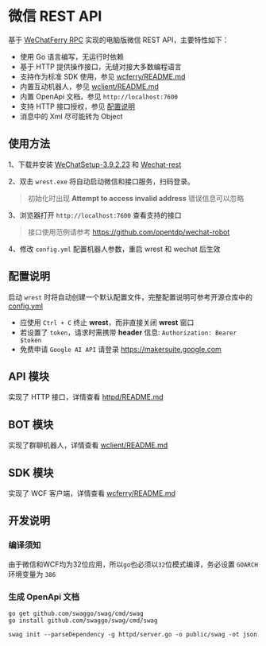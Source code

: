 # 微信 REST API

基于 [WeChatFerry RPC](https://github.com/lich0821/WeChatFerry/tree/master/WeChatFerry) 实现的电脑版微信 REST API，主要特性如下：

- 使用 Go 语言编写，无运行时依赖
- 基于 HTTP 提供操作接口，无缝对接大多数编程语言
- 支持作为标准 SDK 使用，参见 [wcferry/README.md](./wcferry/README.md)
- 内置互动机器人，参见 [wclient/README.md](./wclient/README.md)
- 内置 OpenApi 文档，参见 `http://localhost:7600`
- 支持 HTTP 接口授权，参见 [配置说明](#配置说明)
- 消息中的 Xml 尽可能转为 Object

## 使用方法

1、下载并安装 [WeChatSetup-3.9.2.23](https://github.com/opentdp/wechat-rest/releases/download/v0.0.1/WeChatSetup-3.9.2.23.exe) 和 [Wechat-rest](https://github.com/opentdp/wechat-rest/releases)

2、双击 `wrest.exe` 将自动启动微信和接口服务，扫码登录。

> 初始化时出现 **Attempt to access invalid address** 错误信息可以忽略

3、浏览器打开 `http://localhost:7600` 查看支持的接口

> 接口使用范例请参考 <https://github.com/opentdp/wechat-robot>

4、修改 `config.yml` 配置机器人参数，重启 wrest 和 wechat 后生效

## 配置说明

启动 `wrest` 时将自动创建一个默认配置文件，完整配置说明可参考开源仓库中的 [config.yml](./config.yml)

- 应使用 `Ctrl + C` 终止 **wrest**，而非直接关闭 **wrest** 窗口
- 若设置了 `token`，请求时需携带 **header** 信息: `Authorization: Bearer $token`
- 免费申请 `Google AI API` 请登录 <https://makersuite.google.com>

## API 模块

实现了 HTTP 接口，详情查看 [httpd/README.md](./httpd/README.md)

## BOT 模块

实现了群聊机器人，详情查看 [wclient/README.md](./wclient/README.md)

## SDK 模块

实现了 WCF 客户端，详情查看 [wcferry/README.md](./wcferry/README.md)

## 开发说明

### 编译须知

由于微信和WCF均为32位应用，所以`go`也必须以`32`位模式编译，务必设置 `GOARCH` 环境变量为 `386`

### 生成 OpenApi 文档

```shell
go get github.com/swaggo/swag/cmd/swag
go install github.com/swaggo/swag/cmd/swag

swag init --parseDependency -g httpd/server.go -o public/swag -ot json
```
